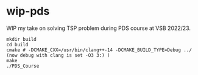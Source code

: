 # wip-pds

WIP my take on solving TSP problem during PDS course at VSB 2022/23.


```
mkdir build
cd build
cmake # -DCMAKE_CXX=/usr/bin/clang++-14 -DCMAKE_BUILD_TYPE=Debug ../ (now debug with clang is set -O3 3:) )
make
./PDS_Course
```
